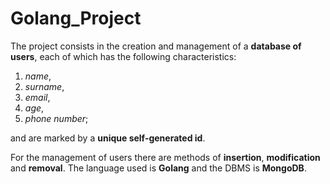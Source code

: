 # Golang_Project
The project consists in the creation and management of a **database of users**,
each of which has the following characteristics: 
1. _name_,
2. _surname_, 
3. _email_, 
4. _age_, 
5. _phone number_; 

and are marked by a **unique self-generated id**. 

For the management of users there are methods of **insertion**, **modification** and **removal**. 
The language used is **Golang** and the DBMS is **MongoDB**.
